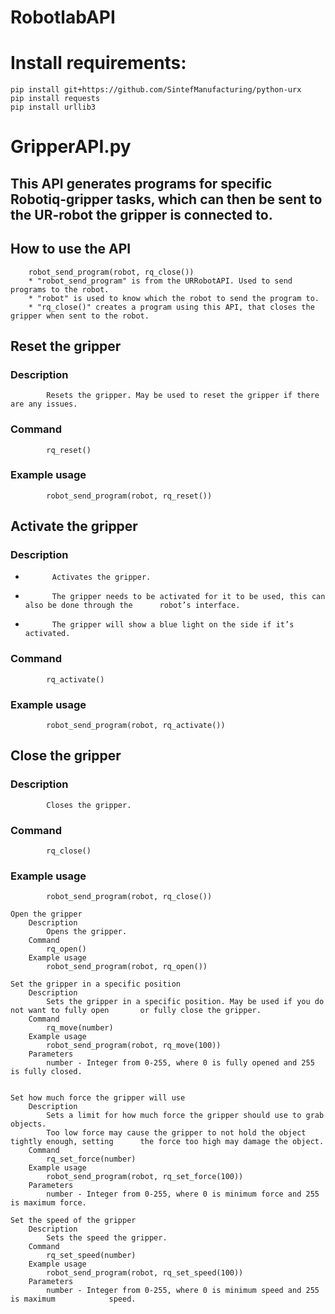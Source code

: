 # RobotlabAPI

# Install requirements:
	pip install git+https://github.com/SintefManufacturing/python-urx
	pip install requests
	pip install urllib3

# GripperAPI.py
## 	This API generates programs for specific Robotiq-gripper tasks, which can then be sent to the UR-robot the gripper is connected to.
		
## 	How to use the API
		robot_send_program(robot, rq_close())
		* "robot_send_program" is from the URRobotAPI. Used to send programs to the robot.
		* "robot" is used to know which the robot to send the program to.
		* "rq_close()" creates a program using this API, that closes the gripper when sent to the robot.

## 	Reset the gripper
### 		Description
			Resets the gripper. May be used to reset the gripper if there are any issues.
### 		Command
			rq_reset()
### 		Example usage
			robot_send_program(robot, rq_reset())

## 	Activate the gripper
### 		Description
- 			Activates the gripper.
- 			The gripper needs to be activated for it to be used, this can also be done through the 		robot’s interface.
- 			The gripper will show a blue light on the side if it’s activated.
### 		Command
			rq_activate()
### 		Example usage
			robot_send_program(robot, rq_activate()) 
## 	Close the gripper
### 		Description
			Closes the gripper.
### 		Command
			rq_close()
### 		Example usage
			robot_send_program(robot, rq_close())

	Open the gripper
		Description
			Opens the gripper.
		Command
			rq_open()
		Example usage
			robot_send_program(robot, rq_open())

	Set the gripper in a specific position
		Description
			Sets the gripper in a specific position. May be used if you do not want to fully open 		or fully close the gripper.
		Command
			rq_move(number)
		Example usage
			robot_send_program(robot, rq_move(100))
		Parameters
			number - Integer from 0-255, where 0 is fully opened and 255 is fully closed.


	Set how much force the gripper will use
		Description
			Sets a limit for how much force the gripper should use to grab objects. 
			Too low force may cause the gripper to not hold the object tightly enough, setting 		the force too high may damage the object.
		Command
			rq_set_force(number)
		Example usage
			robot_send_program(robot, rq_set_force(100))
		Parameters
			number - Integer from 0-255, where 0 is minimum force and 255 is maximum force.

	Set the speed of the gripper
		Description
			Sets the speed the gripper.
		Command
			rq_set_speed(number)
		Example usage
			robot_send_program(robot, rq_set_speed(100))
		Parameters
			number - Integer from 0-255, where 0 is minimum speed and 255 is maximum 			speed.


